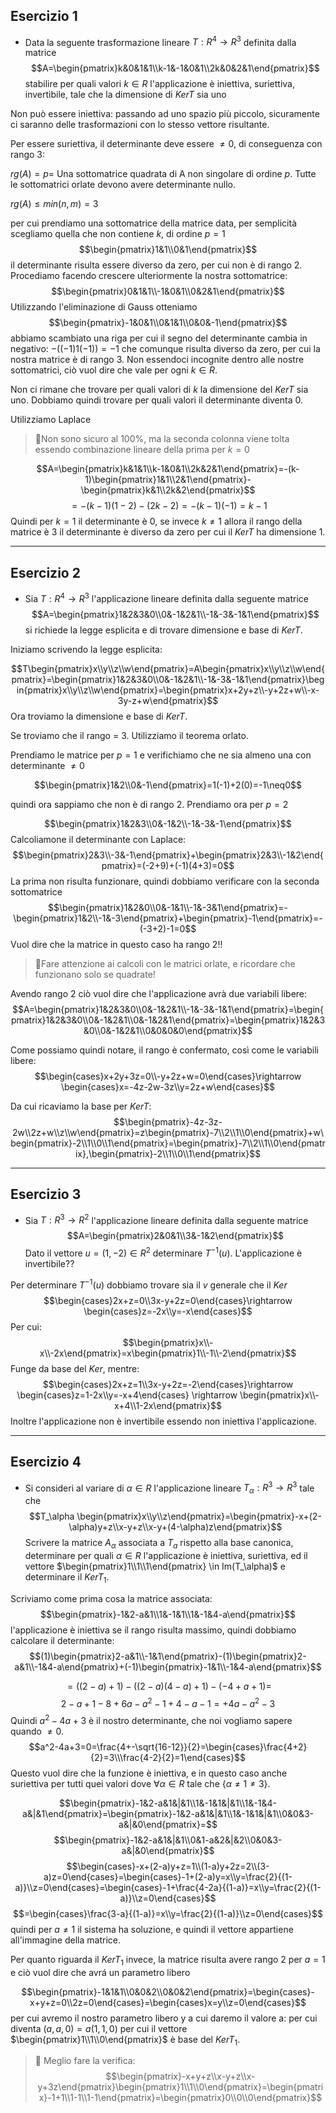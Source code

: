 ## Esercizio 1 
- Data la seguente trasformazione lineare $T:R^4\rightarrow R^3$ definita dalla matrice
$$A=\begin{pmatrix}k&0&1&1\\k-1&-1&0&1\\2k&0&2&1\end{pmatrix}$$
stabilire per quali valori $k \in R$ l'applicazione è iniettiva, suriettiva, invertibile, tale che la dimensione di $KerT$ sia uno

Non può essere iniettiva: passando ad uno spazio più piccolo, sicuramente ci saranno delle trasformazioni con lo stesso vettore risultante.

Per essere suriettiva, il determinante deve essere $\neq 0$, di conseguenza con rango 3: 

$rg(A)=p =$ Una sottomatrice quadrata di A non singolare di ordine $p$. Tutte le sottomatrici orlate devono avere determinante nullo.

$rg(A) \leq min(n,m)=3$ 

per cui prendiamo una sottomatrice della matrice data, per semplicità scegliamo quella che non contiene $k$, di ordine $p=1$
$$\begin{pmatrix}1&1\\0&1\end{pmatrix}$$
il determinante risulta essere diverso da zero, per cui non è di rango 2. Procediamo facendo crescere ulteriormente la nostra sottomatrice:
$$\begin{pmatrix}0&1&1\\-1&0&1\\0&2&1\end{pmatrix}$$
Utilizzando l'eliminazione di Gauss otteniamo
$$\begin{pmatrix}-1&0&1\\0&1&1\\0&0&-1\end{pmatrix}$$
abbiamo scambiato una riga per cui il segno del determinante cambia in negativo:
$-((-1)1(-1))=-1$ che comunque risulta diverso da zero, per cui la nostra matrice è di rango $3$. Non essendoci incognite dentro alle nostre sottomatrici, ciò vuol dire che vale per ogni $k \in R$.

Non ci rimane che trovare per quali valori di $k$ la dimensione del $KerT$ sia uno. Dobbiamo quindi trovare per quali valori il determinante diventa $0$.

Utilizziamo Laplace
>📝Non sono sicuro al 100%, ma la seconda colonna viene tolta essendo combinazione lineare della prima per $k=0$

$$A=\begin{pmatrix}k&1&1\\k-1&0&1\\2k&2&1\end{pmatrix}=-(k-1)\begin{pmatrix}1&1\\2&1\end{pmatrix}-\begin{pmatrix}k&1\\2k&2\end{pmatrix}$$
$$=-(k-1)(1-2)-(2k-2)=-(k-1)(-1)=k-1$$
Quindi per $k=1$ il determinante è $0$, se invece $k\neq1$ allora il rango della matrice è $3$ il determinante è diverso da zero per cui il $KerT$ ha dimensione 1.

---
## Esercizio 2
- Sia $T:R^4\rightarrow R^3$ l'applicazione lineare definita dalla seguente matrice 
$$A=\begin{pmatrix}1&2&3&0\\0&-1&2&1\\-1&-3&-1&1\end{pmatrix}$$
si richiede la legge esplicita e di trovare dimensione e base di $KerT$.

Iniziamo scrivendo la legge esplicita:

$$T\begin{pmatrix}x\\y\\z\\w\end{pmatrix}=A\begin{pmatrix}x\\y\\z\\w\end{pmatrix}=\begin{pmatrix}1&2&3&0\\0&-1&2&1\\-1&-3&-1&1\end{pmatrix}\begin{pmatrix}x\\y\\z\\w\end{pmatrix}=\begin{pmatrix}x+2y+z\\-y+2z+w\\-x-3y-z+w\end{pmatrix}$$
Ora troviamo la dimensione e base di $KerT$.

Se troviamo che il rango = $3$. Utilizziamo il teorema orlato.

Prendiamo le matrice per $p=1$ e verifichiamo che ne sia almeno una con determinante $\neq 0$

$$\begin{pmatrix}1&2\\0&-1\end{pmatrix}=1(-1)+2(0)=-1\neq0$$

quindi ora sappiamo che non è di rango 2.
Prendiamo ora per $p=2$

$$\begin{pmatrix}1&2&3\\0&-1&2\\-1&-3&-1\end{pmatrix}$$
Calcoliamone il determinante con Laplace:
$$\begin{pmatrix}2&3\\-3&-1\end{pmatrix}+\begin{pmatrix}2&3\\-1&2\end{pmatrix}=(-2+9)+(-1)(4+3)=0$$
La prima non risulta funzionare, quindi dobbiamo verificare con la seconda sottomatrice
$$\begin{pmatrix}1&2&0\\0&-1&1\\-1&-3&1\end{pmatrix}=-\begin{pmatrix}1&2\\-1&-3\end{pmatrix}+\begin{pmatrix}-1\end{pmatrix}=-(-3+2)-1=0$$
Vuol dire che la matrice in questo caso ha rango $2$!!

>📝Fare attenzione ai calcoli con le matrici orlate, e ricordare che funzionano solo se quadrate!

Avendo rango 2 ciò vuol dire che l'applicazione avrà due variabili libere:
$$A=\begin{pmatrix}1&2&3&0\\0&-1&2&1\\-1&-3&-1&1\end{pmatrix}=\begin{pmatrix}1&2&3&0\\0&-1&2&1\\0&-1&2&1\end{pmatrix}=\begin{pmatrix}1&2&3&0\\0&-1&2&1\\0&0&0&0\end{pmatrix}$$

Come possiamo quindi notare, il rango è confermato, così come le variabili libere:
$$\begin{cases}x+2y+3z=0\\-y+2z+w=0\end{cases}\rightarrow \begin{cases}x=-4z-2w-3z\\y=2z+w\end{cases}$$

Da cui ricaviamo la base per $KerT$:
$$\begin{pmatrix}-4z-3z-2w\\2z+w\\z\\w\end{pmatrix}=z\begin{pmatrix}-7\\2\\1\\0\end{pmatrix}+w\begin{pmatrix}-2\\1\\0\\1\end{pmatrix}=\begin{pmatrix}-7\\2\\1\\0\end{pmatrix},\begin{pmatrix}-2\\1\\0\\1\end{pmatrix}$$

---
## Esercizio 3
- Sia $T:R^3\rightarrow R^2$ l'applicazione lineare definita dalla seguente matrice 
$$A=\begin{pmatrix}2&0&1\\3&-1&2\end{pmatrix}$$
Dato il vettore $u=(1,-2) \in R^2$ determinare $T^{-1}(u)$. L'applicazione è invertibile??

Per determinare $T^{-1}(u)$ dobbiamo trovare sia il $v$ generale che il $Ker$
$$\begin{cases}2x+z=0\\3x-y+2z=0\end{cases}\rightarrow \begin{cases}z=-2x\\y=-x\end{cases}$$ Per cui:
$$\begin{pmatrix}x\\-x\\-2x\end{pmatrix}=x\begin{pmatrix}1\\-1\\-2\end{pmatrix}$$ Funge da base del $Ker$, mentre:
$$\begin{cases}2x+z=1\\3x-y+2z=-2\end{cases}\rightarrow \begin{cases}z=1-2x\\y=-x+4\end{cases} \rightarrow \begin{pmatrix}x\\-x+4\\1-2x\end{pmatrix}$$
Inoltre l'applicazione non è invertibile essendo non iniettiva l'applicazione.

---

## Esercizio 4
- Si consideri al variare di $\alpha \in R$ l'applicazione lineare $T_{\alpha}:R^3 \rightarrow R^3$ tale che
$$T_\alpha \begin{pmatrix}x\\y\\z\end{pmatrix}=\begin{pmatrix}-x+(2-\alpha)y+z\\x-y+z\\x-y+(4-\alpha)z\end{pmatrix}$$
Scrivere la matrice $A_\alpha$ associata a $T_a$ rispetto alla base canonica, determinare per quali $\alpha \in R$ l'applicazione è iniettiva, suriettiva, ed il vettore $\begin{pmatrix}1\\1\\1\end{pmatrix} \in Im(T_\alpha)$ e determinare il $KerT_1$.

Scriviamo come prima cosa la matrice associata:
$$\begin{pmatrix}-1&2-a&1\\1&-1&1\\1&-1&4-a\end{pmatrix}$$
l'applicazione è iniettiva se il rango risulta massimo, quindi dobbiamo calcolare il determinante:
$$(1)\begin{pmatrix}2-a&1\\-1&1\end{pmatrix}-(1)\begin{pmatrix}2-a&1\\-1&4-a\end{pmatrix}+(-1)\begin{pmatrix}-1&1\\-1&4-a\end{pmatrix}$$

$$=((2-a)+1)-((2-a)(4-a)+1)-(-4+a+1)=$$$$2-a+1-8+6a-a^2-1+4-a-1=+4a-a^2-3$$ Quindi $a^2-4a+3$ è il nostro determinante, che noi vogliamo sapere quando $\neq 0$.
$$a^2-4a+3=0=\frac{4+-\sqrt{16-12}}{2}=\begin{cases}\frac{4+2}{2}=3\\\frac{4-2}{2}=1\end{cases}$$
Questo vuol dire che la funzione è iniettiva, e in questo caso anche suriettiva per tutti quei valori dove $\forall \alpha \in R \text{ tale che } \{ \alpha \neq 1 \neq 3\}$.

$$\begin{pmatrix}-1&2-a&1&|&1\\1&-1&1&|&1\\1&-1&4-a&|&1\end{pmatrix}=\begin{pmatrix}-1&2-a&1&|&1\\1&-1&1&|&1\\0&0&3-a&|&0\end{pmatrix}=$$$$\begin{pmatrix}-1&2-a&1&|&1\\0&1-a&2&|&2\\0&0&3-a&|&0\end{pmatrix}$$
$$\begin{cases}-x+(2-a)y+z=1\\(1-a)y+2z=2\\(3-a)z=0\end{cases}=\begin{cases}-1+(2-a)y=x\\y=\frac{2}{(1-a)}\\z=0\end{cases}=\begin{cases}-1+\frac{4-2a}{(1-a)}=x\\y=\frac{2}{(1-a)}\\z=0\end{cases}$$
$$=\begin{cases}\frac{3-a}{(1-a)}=x\\y=\frac{2}{(1-a)}\\z=0\end{cases}$$
quindi per $a\neq 1$ il sistema ha soluzione, e quindi il vettore appartiene all'immagine della matrice.

Per quanto riguarda il $KerT_1$ invece, la matrice risulta avere rango 2 per $a=1$ e ciò vuol dire che avrá un parametro libero

$$\begin{pmatrix}-1&1&1\\0&0&2\\0&0&2\end{pmatrix}=\begin{cases}-x+y+z=0\\2z=0\end{cases}=\begin{cases}x=y\\z=0\end{cases}$$
per cui avremo il nostro parametro libero y a cui daremo il valore a: per cui diventa
$(a,a,0)=a(1,1,0)$ per cui il  vettore $\begin{pmatrix}1\\1\\0\end{pmatrix}$ è base del $KerT_1$.
>📝 Meglio fare la verifica:
>$$\begin{pmatrix}-x+y+z\\x-y+z\\x-y+3z\end{pmatrix}\begin{pmatrix}1\\1\\0\end{pmatrix}=\begin{pmatrix}-1+1\\1-1\\1-1\end{pmatrix}=\begin{pmatrix}0\\0\\0\end{pmatrix}$$
